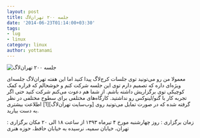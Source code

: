 ```yaml
---
layout: post
title: جلسه ۲۰۰ تهران‌لاگ
date: '2014-06-23T01:14:00+03:30'
tags:
- lug
- linux
category: linux
author: yottanami
---
```


![جلسه ۲۰۰ تهران‌لاگ](http://tehlug.org/images/tehlug-200-poster-thumb.jpg)

معمولا من رو می‌تونید توی جلسات کرج‌لاگ پیدا کنید اما این هفته تهران‌لاگ جلسه‌ای ویژه‌ای داره که تصمیم دارم توی این جلسه شرکت کنم و خوشحالم که قراره کمک کوچیکی توی برگزاریش داشته باشم. از شما هم دعوت می‌کنم شرکت کنید حتی اگر تجربه کار با گنو/لینوکس رو نداشتید. 
کارگاه‌های مختلفی برای سطوح مختلفی در نظر گرفته شده که در صورت تمایل می‌تونید روی [وب‌سایت تهران‌لاگ][1] اطلاعت بیشتری به دست بیارید.

زمان برگزاری : روز چهارشنبه مورخ ۴ تیرماه ۱۳۹۳ از ساعت ۱۸ الی ۲۰ 
مکان برگزاری :  تهران، خیابان سمیه، نرسیده به خیابان حافظ، حوزه هنری